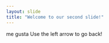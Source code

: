 ```yaml
---
layout: slide
title: "Welcome to our second slide!"
---
```

me gusta
Use the left arrow to go back!
